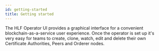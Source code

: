 ```yaml
---
id: getting-started
title: Getting started
---
```



The HLF Operator UI provides a graphical interface for a convenient blockchain-as-a-service user experience. Once the operator is set up it's very easy for teams to create, clone, watch, edit and delete their own Certificate Authorities, Peers and Orderer nodes.

